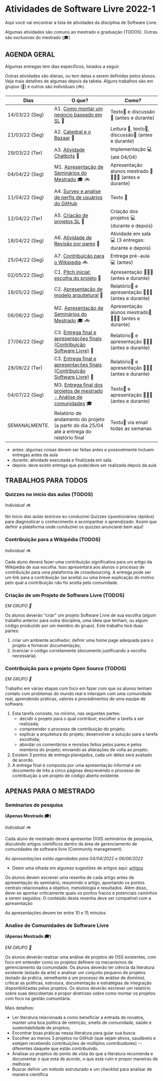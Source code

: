 # Atividades de Software Livre 2022-1

Aqui você vai encontrar a lista de atividades da disciplina de Software Livre.

Algumas atividades são comuns ao mestrado e graduação (TODOS). Outras são _exclusivas_ do mestrado (🎓)
## AGENDA GERAL

Algumas entregas tem dias específicos, listados a seguir.

Outras atividades são diárias, ou tem datas a serem definidas pelos alunos. Veja mais detalhes de algumas depois da tabela.
Alguns trabalhos são em grupos (🚌) e outros são individuais (🚲).

Dias            | O que?                                                                            | Como?
----------------|-----------------------------------------------------------------------------------|--------------------
 14/03/22 (Seg) | A1. [Como montar um negocio baseado em SL](assignments/1_howToMakeMoney.md) 🚌          | Texto📝 e discussão💬 (antes e durante)
 21/03/22 (Seg) | A2. [Catedral e o Bazaar](assignments/2_cathbaz.md) 🚌                                  | Leitura 📖, texto📝, discussão💬 (antes e durante)
 29/03/22 (Ter) | A3. [Atividade Chatbots](assignments/Xtra_Chatbot.md) 🚌                                | Implementação 💻 (até 04/04)
 04/04/22 (Seg) | M1. [Apresentação de Seminários do Mestrado](#Seminarios-de-pesquisa) 🎓 🚲  | Apresentação alunos mestrado 📝 👨🏽‍🏫 (antes e durante)
 11/04/22 (Seg) | A4. [Survey e analise de perfis de usuários do GitHub](assignments/extra_preActivityEssay.md)  | Texto 📝 
 12/04/22 (Ter) | A5. [Criação de projetos SL](assignments/3_openYourProject.md) 🚌                     | Criação dos projetos 💻 (durante e depois)
 18/04/22 (Seg) | A6. [Atividade de Revisão por pares](assignments/4_PRcodeReview.md) 🚌                | Atividade em sala 💻 (3 entregas: durante e depois)
 25/04/22 (Seg) | A7. [Contribuição para o Wikipedia](assignments/5_wikipedia.md) 🚲                    | Entrega pré-aula 💻 (antes)
 02/05/22 (Seg) | C1. [Pitch inicial: escolha do projeto](assignments/6_aboutProject.md) 🚌             | Apresentação 👨🏽‍🏫 (antes e durante)
 16/05/22 (Seg) | C2. [Apresentação de modelo arquitetural](assignments/7_architectSeminar.md) 🚌       | Relatório📝 e apresentação 👨🏽‍🏫  (antes e durante)
 06/06/22 (Seg) | M2. [Apresentação de Seminários do Mestrado](#Seminarios-de-pesquisa) 🎓 🚲              | Apresentação alunos mestrado📝 👨🏽‍🏫  (antes e durante)
 27/06/22 (Seg) | C3. [Entrega final e apresentações finais (Contribuição Software Livre)](assignments/8_Final.md) 🚌             | Relatório📝 e apresentação 👨🏽‍🏫 (antes e durante)
 28/06/22 (Ter) | C3. [Entrega final e apresentações finais (Contribuição Software Livre)](assignments/8_Final.md) 🚌            | Relatório📝 e apresentação 👨🏽‍🏫 (antes e durante)
 04/07/22 (Seg) | M3. [Entrega final dos projetos de mestrado - Análise de comunidades](#Analise-de-Comunidades-de-Software-Livre) 🎓   | Texto📝 e apresentação 👨🏽‍🏫  (antes e durante)
 SEMANALMENTE.  | Relatório de andamento do projeto (a partir do dia 25/04 até a entrega do relatório final                  | Texto📝 via email todas as semanas


* antes: algumas coisas devem ser feitas antes e possivelmente incluem entregas antes da aula
* durante: atividade executada e finalizada em sala.
* depois: deve existir entrega que pode/deve ser realizada depois da aula

## TRABALHOS PARA TODOS

### Quizzes no início das aulas (TODOS) 
_Individual 🚲_ 

_No início das aulas teóricas_ eu conduzirei Quizzes (questionários rápidos) para diagnosticar o conhecimento e acompanhar o aprendizado.
Assim que definir a plataforma onde conduzirei os quizzes anunciarei bem aqui!

### Contribuição para a Wikipédia (TODOS)
_Individual 🚲_ 

Cada aluno deverá fazer uma contribuição significativa para um artigo da Wikipédia de sua escolha. Isso apresentará aos alunos o processo de contribuição para uma plataforma de crowdsourcing. A entrega pode ser um link para a contribuição (se aceita) ou uma breve explicação do motivo pelo qual a contribuição não foi aceita pela comunidade.
<!--
### Seminários curtos (TODOS)
_Individual 🚲_ 

Os alunos deverão preparar seminários curtos relacionados a tópicos recentes/atuais sobre software livre. 

Uma lista de potenciais tópicos é apresentada [aqui](seminarios.md), mas outros tópicos podem ser propostos.

TODOS os alunos deverão apresentar UM seminário individualmente, escolhendo um dia de preferência na agenda provida na [lista de seminários](seminarios.md). Poderão ser apresentados 2 seminários por dia, sendo o limite de apresentações o dia 3 de maio.
O seminário deve ter duração de 10 a 15 minutos, seguido de perguntas. 
-->
### Criação de um Projeto de Software Livre (TODOS)
_EM GRUPO 🚌_	

Os alunos deverão "criar" um projeto Software Livre de sua escolha (algum trabalho anterior para outra disciplina, uma ideia que tenham, ou algum código produzido por um membro do grupo). Este trabalho terá duas partes:
1. criar um ambiente acolhedor, definir uma home page adequada para o projeto e fornecer documentação;
1. licenciar o código corretamente (documento justificando a escolha necessária).

### Contribuição para o projeto Open Source (TODOS) 
_EM GRUPO 🚌_	

Trabalho em várias etapas com foco em fazer com que os alunos tenham contato com problemas do mundo real e interajam com uma comunidade real, aprendendo práticas, valores e procedimentos de uma equipe de software. 
1. Esta tarefa consiste, no mínimo, nas seguintes partes: 
     - decidir o projeto para o qual contribuir; escolher a tarefa a ser realizada; 
     - compreender o processo de contribuição do projeto; 
     - explicar a arquitetura do projeto; desenvolver a solução para a tarefa escolhida; 
     - abordar os comentários e revisões feitos pelos pares e pelos membros do projeto; enviando as alterações de volta ao projeto.
1. Existem 3 pontos de entrega planejados, cada um deles será avaliado de acordo.
1. A entrega final é composta por uma apresentação informal e um documento de três a cinco páginas descrevendo o processo de contribuição a um projeto de código aberto existente.

## APENAS PARA O MESTRADO

### Seminarios de pesquisa 
**(Apenas Mestrado 🎓)**

_Individual 🚲_ 

Cada aluno de mestrado deverá apresentar DOIS seminários de pesquisa, discutindo artigos científicos dentro da área de gerenciamento de comunidades de software livre (Community management).

*As apresentações estão agendadas para 04/04/2022 e 06/06/2022*

* Deem uma olhada em algumas sugestões de artigos aqui: [artigos](papers.md)

Os alunos devem escrever uma resenha de cada artigo antes da apresentação do seminário, resumindo o artigo, apontando os pontos centrais relacionados a objetivo, metodologia e resultados. Além disso, deve-se apontar criticamente quais os pontos fracos e potenciais caminhos a serem seguidos. O conteúdo desta resenha deve ser compatível com a apresentação

As apresentações devem ter entre 10 e 15 minutos

### Analise de Comunidades de Software Livre 
**(Apenas Mestrado 🎓)**

_EM GRUPO 🚌_	

Os alunos deverão realizar uma análise de projetos de OSS existentes, com foco em entender como os projetos definem os mecanismos de gerenciamento da comunidade. Os alunos deverão ter ciência da literatura existente (estado da arte) e analisar um conjunto pequeno de projetos (estado da prática, semelhante a um processo de análise de domínio), criticar as políticas, estrutura, documentação e estratégias de integração disponibilizadas pelos projetos. Os alunos deverão escrever um relatório sobre suas descobertas e propor diretrizes sobre como montar os projetos com foco na gestão comunitária.

Mais detalhes:
- Ler literatura relacionada a como beneficiar a entrada de novatos, manter uma boa política de retenção, smells de comunidade, saúde e sustentabilidade de projetos;
- Encontrar boas práticas nessa literatura para guiar sua busca
- Escolher ao menos 3 projetos no GitHub (que sejam ativos, saudáveis e estejam recebendo contribuições de múltiplos contribuidores) -- diferentes daquele que estão contribuindo.
- Analisar os projetos do ponto de vista do que a literatura recomenda e documentar o que está de acordo, o que está ruim e propor maneiras de melhorar.
- Buscar definir um método estruturado e um checklist para analisar de maneira científica
